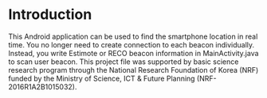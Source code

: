 # Introduction

This Android application can be used to find the smartphone location in real time. You no longer need to create connection to each beacon individually. Instead, you write Estimote or RECO beacon information in MainActivity.java to scan user beacon.
This project file was supported by basic science research program through the National Research Foundation of Korea (NRF) funded by the Ministry of Science, ICT & Future Planning (NRF-2016R1A2B1015032).
